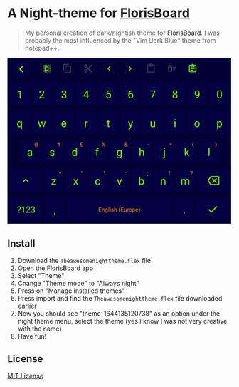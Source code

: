 # A Night-theme for [FlorisBoard](https://github.com/florisboard/florisboard)

> My personal creation of dark/nightish theme for [FlorisBoard](https://github.com/florisboard/florisboard). I was probably the most influenced by the "Vim Dark Blue" theme from notepad++.

![Screenshot](./Screenshotflorisboardtheme.jpg)

## Install

1.  Download the `Theawesomenighttheme.flex` file
1.  Open the FlorisBoard app
3.  Select "Theme"
4.  Change "Theme mode" to "Always night"
5.  Press on "Manage installed themes"
7.  Press import and find the `Theawesomenighttheme.flex` file downloaded earlier
8.  Now you should see "theme-1644135120738" as an option under the night theme menu, select the theme (yes I know I was not very creative with the name)
9.  Have fun!


## License

[MIT License](./LICENSE)
